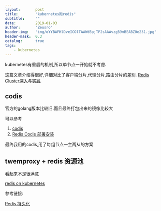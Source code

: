 ```yaml
---
layout:       post
title:        "kubernetes跑redis"
subtitle:     ""
date:         2019-01-03
author:       "Zeusro"
header-img:   "img/oYYBAFHlDveICOlTAAWdBpjTP2sAAAvzgB9mBEABZ0e231.jpg"
header-mask:  0.3
catalog:      true
tags:
    - kubernetes
---
```


kubernetes有重启的机制,所以单节点一开始就不考虑.


这篇文章介绍得很好,详细对比了客户端分片,代理分片,路由分片的差别.
[Redis Cluster深入与实践](https://juejin.im/post/5a54a6fbf265da3e3f4c9048)


## codis

官方的golang版本比较旧.而且最终打包出来的镜像比较大

可以参考
1. [codis](https://github.com/CodisLabs/codis)
1. [Redis Codis 部署安装](http://www.cnblogs.com/zhoujinyi/p/9249873.html)

最终我用的codis,用了每组节点一主两从的方案

## twemproxy + redis 资源池

看起来不是很满意

[redis on kubernetes](https://segmentfault.com/a/1190000014453291#articleHeader1)

参考链接:

[Redis 持久化](https://www.jianshu.com/p/bedec93e5a7b)

